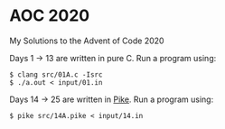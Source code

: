 # AOC 2020
My Solutions to the Advent of Code 2020

Days 1 -> 13 are written in pure C. Run a program using:
```
$ clang src/01A.c -Isrc
$ ./a.out < input/01.in
```

Days 14 -> 25 are written in [Pike](https://pike.lysator.liu.se/). Run a program using:
```
$ pike src/14A.pike < input/14.in
```